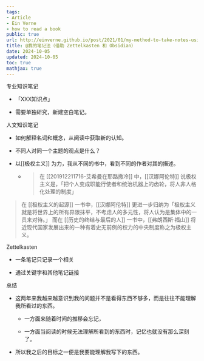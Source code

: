 ```yaml
---
tags:
- Article
- Ein Verne
- how to read a book
public: true
url: http://einverne.github.io/post/2021/01/my-method-to-take-notes-using-zettelkasten-and-obsidian.html
title: @我的笔记法（借助 Zettelkasten 和 Obsidian）
date: 2024-10-05
updated: 2024-10-05
toc: true
mathjax: true
---
```


专业知识笔记

  + 「XXX知识点」

  + 需要单独研究，新建空白笔记。

人文知识笔记

  + 如何解释名词和概念，从阅读中获取新的认知。

  + 不同人对同一个主题的观点是什么？

  + 以[[极权主义]] 为力，我从不同的书中，看到不同的作者对其的描述。

    + > 在 [[201912211716-艾希曼在耶路撒冷]] 中，[[汉娜阿伦特]] 说极权主义是，「把个人变成职能行使者和统治机器上的齿轮，将人非人格化处理的制度」
> 在 [[极权主义的起源]] 一书中，[[汉娜阿伦特]] 更进一步归纳为「极权主义就是将世界上的所有界限抹平，不考虑人的多元性，将人认为是集体中的一员来对待。」
> 而在 [[历史的终结与最后的人]] 一书中，[[弗朗西斯·福山]] 将近现代国家发展出来的一种有着史无前例的权力的中央制度称之为极权主义。

Zettelkasten

  + 一条笔记只记录一个相关

  + 通过关键字和其他笔记链接

总结

  + 这两年来我越来越意识到我的问题并不是看得东西不够多，而是往往不能理解我所看过的东西。

    + 一方面来随着时间的推移会忘记，

    + 一方面当阅读的时候无法理解所看到的东西时，记忆也就没有那么深刻了。

  + 所以我之后的目标之一便是我要能理解我写下的东西。
